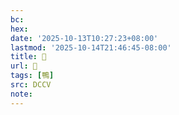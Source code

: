 ```yaml
---
bc:
hex:
date: '2025-10-13T10:27:23+08:00'
lastmod: '2025-10-14T21:46:45-08:00'
title: 􂞖
url: 􂞖
tags: [鴨]
src: DCCV
note:
---
```

